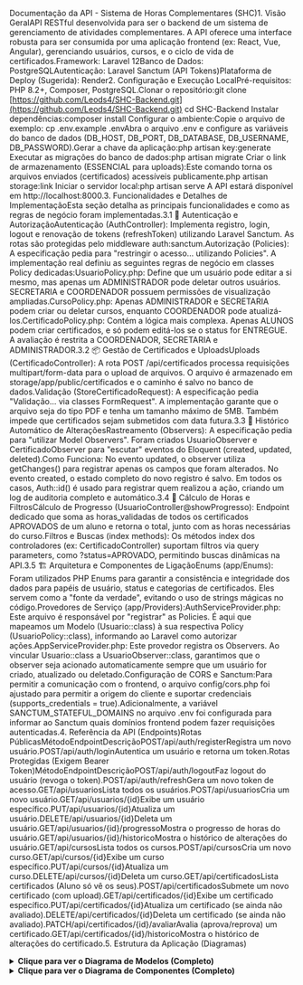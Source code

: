 Documentação da API - Sistema de Horas Complementares (SHC)1. Visão GeralAPI RESTful desenvolvida para ser o backend de um sistema de gerenciamento de atividades complementares. A API oferece uma interface robusta para ser consumida por uma aplicação frontend (ex: React, Vue, Angular), gerenciando usuários, cursos, e o ciclo de vida de certificados.Framework: Laravel 12Banco de Dados: PostgreSQLAutenticação: Laravel Sanctum (API Tokens)Plataforma de Deploy (Sugerida): Render2. Configuração e Execução LocalPré-requisitos: PHP 8.2+, Composer, PostgreSQL.Clonar o repositório:git clone [https://github.com/Leods4/SHC-Backend.git](https://github.com/Leods4/SHC-Backend.git)
cd SHC-Backend
Instalar dependências:composer install
Configurar o ambiente:Copie o arquivo de exemplo: cp .env.example .envAbra o arquivo .env e configure as variáveis do banco de dados (DB_HOST, DB_PORT, DB_DATABASE, DB_USERNAME, DB_PASSWORD).Gerar a chave da aplicação:php artisan key:generate
Executar as migrações do banco de dados:php artisan migrate
Criar o link de armazenamento (ESSENCIAL para uploads):Este comando torna os arquivos enviados (certificados) acessíveis publicamente.php artisan storage:link
Iniciar o servidor local:php artisan serve
A API estará disponível em http://localhost:8000.3. Funcionalidades e Detalhes de ImplementaçãoEsta seção detalha as principais funcionalidades e como as regras de negócio foram implementadas.3.1 🔐 Autenticação e AutorizaçãoAutenticação (AuthController): Implementa registro, login, logout e renovação de tokens (refreshToken) utilizando Laravel Sanctum. As rotas são protegidas pelo middleware auth:sanctum.Autorização (Policies): A especificação pedia para "restringir o acesso... utilizando Policies". A implementação real definiu as seguintes regras de negócio em classes Policy dedicadas:UsuarioPolicy.php: Define que um usuário pode editar a si mesmo, mas apenas um ADMINISTRADOR pode deletar outros usuários. SECRETARIA e COORDENADOR possuem permissões de visualização ampliadas.CursoPolicy.php: Apenas ADMINISTRADOR e SECRETARIA podem criar ou deletar cursos, enquanto COORDENADOR pode atualizá-los.CertificadoPolicy.php: Contém a lógica mais complexa. Apenas ALUNOS podem criar certificados, e só podem editá-los se o status for ENTREGUE. A avaliação é restrita a COORDENADOR, SECRETARIA e ADMINISTRADOR.3.2 📦 Gestão de Certificados e UploadsUploads (CertificadoController): A rota POST /api/certificados processa requisições multipart/form-data para o upload de arquivos. O arquivo é armazenado em storage/app/public/certificados e o caminho é salvo no banco de dados.Validação (StoreCertificadoRequest): A especificação pedia "Validação... via classes FormRequest". A implementação garante que o arquivo seja do tipo PDF e tenha um tamanho máximo de 5MB. Também impede que certificados sejam submetidos com data futura.3.3 🧾 Histórico Automático de AlteraçõesRastreamento (Observers): A especificação pedia para "utilizar Model Observers". Foram criados UsuarioObserver e CertificadoObserver para "escutar" eventos do Eloquent (created, updated, deleted).Como Funciona: No evento updated, o observer utiliza getChanges() para registrar apenas os campos que foram alterados. No evento created, o estado completo do novo registro é salvo. Em todos os casos, Auth::id() é usado para registrar quem realizou a ação, criando um log de auditoria completo e automático.3.4 🧮 Cálculo de Horas e FiltrosCálculo de Progresso (UsuarioController@showProgresso): Endpoint dedicado que soma as horas_validadas de todos os certificados APROVADOS de um aluno e retorna o total, junto com as horas necessárias do curso.Filtros e Buscas (index methods): Os métodos index dos controladores (ex: CertificadoController) suportam filtros via query parameters, como ?status=APROVADO, permitindo buscas dinâmicas na API.3.5 🏗️ Arquitetura e Componentes de LigaçãoEnums (app/Enums): Foram utilizados PHP Enums para garantir a consistência e integridade dos dados para papéis de usuário, status e categorias de certificados. Eles servem como a "fonte da verdade", evitando o uso de strings mágicas no código.Provedores de Serviço (app/Providers):AuthServiceProvider.php: Este arquivo é responsável por "registrar" as Policies. É aqui que mapeamos um Modelo (Usuario::class) à sua respectiva Policy (UsuarioPolicy::class), informando ao Laravel como autorizar ações.AppServiceProvider.php: Este provedor registra os Observers. Ao vincular Usuario::class a UsuarioObserver::class, garantimos que o observer seja acionado automaticamente sempre que um usuário for criado, atualizado ou deletado.Configuração de CORS e Sanctum:Para permitir a comunicação com o frontend, o arquivo config/cors.php foi ajustado para permitir a origem do cliente e suportar credenciais (supports_credentials = true).Adicionalmente, a variável SANCTUM_STATEFUL_DOMAINS no arquivo .env foi configurada para informar ao Sanctum quais domínios frontend podem fazer requisições autenticadas.4. Referência da API (Endpoints)Rotas PúblicasMétodoEndpointDescriçãoPOST/api/auth/registerRegistra um novo usuário.POST/api/auth/loginAutentica um usuário e retorna um token.Rotas Protegidas (Exigem Bearer Token)MétodoEndpointDescriçãoPOST/api/auth/logoutFaz logout do usuário (revoga o token).POST/api/auth/refreshGera um novo token de acesso.GET/api/usuariosLista todos os usuários.POST/api/usuariosCria um novo usuário.GET/api/usuarios/{id}Exibe um usuário específico.PUT/api/usuarios/{id}Atualiza um usuário.DELETE/api/usuarios/{id}Deleta um usuário.GET/api/usuarios/{id}/progressoMostra o progresso de horas do usuário.GET/api/usuarios/{id}/historicoMostra o histórico de alterações do usuário.GET/api/cursosLista todos os cursos.POST/api/cursosCria um novo curso.GET/api/cursos/{id}Exibe um curso específico.PUT/api/cursos/{id}Atualiza um curso.DELETE/api/cursos/{id}Deleta um curso.GET/api/certificadosLista certificados (Aluno só vê os seus).POST/api/certificadosSubmete um novo certificado (com upload).GET/api/certificados/{id}Exibe um certificado específico.PUT/api/certificados/{id}Atualiza um certificado (se ainda não avaliado).DELETE/api/certificados/{id}Deleta um certificado (se ainda não avaliado).PATCH/api/certificados/{id}/avaliarAvalia (aprova/reprova) um certificado.GET/api/certificados/{id}/historicoMostra o histórico de alterações do certificado.5. Estrutura da Aplicação (Diagramas)<details><summary><strong>Clique para ver o Diagrama de Modelos (Completo)</strong></summary>classDiagram
    %% --- Enums ---
    class TipoUsuario {
        <<Enumeration>>
        ALUNO
        COORDENADOR
        SECRETARIA
        ADMINISTRADOR
    }
    class StatusCertificado {
        <<Enumeration>>
        ENTREGUE
        APROVADO
        REPROVADO
        APROVADO_COM_RESSALVAS
    }
    class CategoriaCertificado {
        <<Enumeration>>
        CIENTIFICO_ACADEMICA
        SOCIOCULTURAL
        PRATICA_PROFISSIONAL
    }
    %% --- Models ---
    class Usuario {
        +id: int
        +nome: String
        +email: String
        +senha: String (hash)
        +matricula: String
        +data_nascimento: Date
        +tipo: TipoUsuario
        +dados_adicionais: JSON
        +curso_id: int (nullable)
        +fase: int (nullable)
        +curso(): Curso
        +certificados(): List~Certificado~
        +cursosCoordenados(): List~Curso~
        +historicoResponsavel(): List~HistoricoAlteracao~
        +calcularHorasValidadas(): int
    }
   class Curso { 
        +id: int
        +nome: String
        +horasNecessarias: int
        +alunos(): List~Usuario~
        +coordenadores(): List~Usuario~
    }
    class Certificado {
        +id: int
        +usuario_id: int
        +categoria: CategoriaCertificado
        +status: StatusCertificado
        +carga_horaria_solicitada: int
        +horas_validadas: int
        +nome_certificado: String
        +instituicao: String
        +data_emissao: Date
        +observacao: String
        +arquivo: String
        +requerente(): Usuario
        +historico(): List~HistoricoAlteracao~
    }
    class HistoricoAlteracao {
        +id: int
        +responsavel_id: int
        +historicoable_type: String
        +historicoable_id: int
        +alteracao: JSON
        +observacao: String
        +data_alteracao: Date
        +responsavel(): Usuario
        +historicoable(): morphTo
    }
    %% --- Relacionamentos ---
    Usuario "0..*" -- "0..1" Curso : "pertence a"
    Curso "1" -- "0..*" Usuario : "contém alunos"
    Usuario "1" -- "0..*" Certificado : "requer"
    Usuario "1" -- "0..*" HistoricoAlteracao : "é responsável por"
    Curso "0..*" -- "0..*" Usuario : "é coordenado por"
    Certificado ..> HistoricoAlteracao : "historicoable"
    Usuario ..> HistoricoAlteracao : "historicoable"
</details><details><summary><strong>Clique para ver o Diagrama de Componentes (Completo)</strong></summary>classDiagram
    %% --- Classes Base Laravel ---
    class Controller { <<Base>> }
    class FormRequest { <<Request>> }
    class ModelObserver { <<Observer>> }
    %% --- Models (Stubs) ---
    class Usuario { <<Model>> }
    class Curso { <<Model>> }
    class Certificado { <<Model>> }
    class HistoricoAlteracao { <<Model>> }
    %% --- Controller de Autenticação ---
    class AuthController {
        +register(RegisterRequest $request)
        +login(LoginRequest $request)
        +logout(Request $request)
        +refreshToken(Request $request)
    }
    %% --- Controllers de Recurso ---
    class UsuarioController {
        +index(Request $request)
        +store(StoreUsuarioRequest $request)
        +show(Usuario $usuario)
        +update(UpdateUsuarioRequest $request, Usuario $usuario)
        +destroy(Usuario $usuario)
        +showProgresso(Usuario $usuario)
    }
    class CursoController {
        +index()
        +store(StoreCursoRequest $request)
        +show(Curso $curso)
        +update(UpdateCursoRequest $request, Curso $curso)
        +destroy(Curso $curso)
    }
    class CertificadoController {
        +index(Request $request)
        +store(StoreCertificadoRequest $request)
        +show(Certificado $certificado)
        +update(UpdateCertificadoRequest $request, Certificado $certificado)
        +destroy(Certificado $certificado)
        +avaliar(AvaliarCertificadoRequest $request, Certificado $certificado)
    }
    %% --- Controllers Aninhados ---
    class UsuarioHistoricoController {
        +index(Usuario $usuario)
    }
    class CertificadoHistoricoController {
        +index(Certificado $certificado)
    }
    %% --- Observers para Histórico ---
    class UsuarioObserver {
      +created(Usuario $usuario)
      +updated(Usuario $usuario)
    }
    class CertificadoObserver {
      +created(Certificado $certificado)
      +updated(Certificado $certificado)
    }
    %% --- Herança e Dependências ---
    Controller <|-- AuthController
    Controller <|-- UsuarioController
    Controller <|-- CursoController
    Controller <|-- CertificadoController
    Controller <|-- UsuarioHistoricoController
    Controller <|-- CertificadoHistoricoController
    ModelObserver <|-- UsuarioObserver
    ModelObserver <|-- CertificadoObserver
    
    AuthController ..> Usuario : "cria/autentica"
    AuthController ..> FormRequest : "valida"
    UsuarioController ..> Usuario : "gerencia"
    CursoController ..> Curso : "gerencia"
    CertificadoController ..> Certificado : "gerencia"
    UsuarioObserver ..> Usuario : "observa"
    CertificadoObserver ..> Certificado : "observa"
    UsuarioHistoricoController ..> HistoricoAlteracao : "lê"
    CertificadoHistoricoController ..> HistoricoAlteracao : "lê"
</details>
